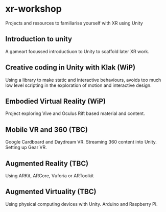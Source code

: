 # xr-workshop
Projects and resources to familiarise yourself with XR using Unity

## Introduction to unity

A gameart focussed introductiuon to Unity to scaffold later XR work.

## Creative coding in Unity with Klak (WiP)

Using a library to make static and interactive behaviours, avoids too much low level scripting in the exploration of motion and interactive design.

## Embodied Virtual Reality (WiP)

Project exploring Vive and Oculus Rift based material and content.

## Mobile VR and 360 (TBC)

Google Cardboard and Daydream VR. Streaming 360 content into Unity. Setting up Gear VR.

## Augmented Reality (TBC)

Using ARKit, ARCore, Vuforia or ARToolkit

## Augmented Virtuality (TBC)

Using physical computing devices with Unity. Arduino and Raspberry Pi.

